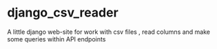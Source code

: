 # django_csv_reader
A little django web-site for work with csv files , read columns and make some queries within API endpoints

